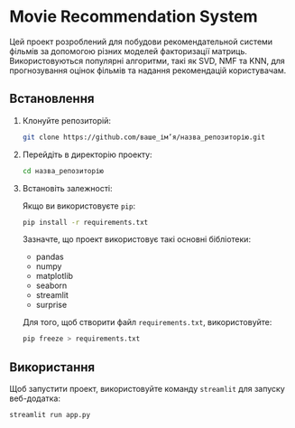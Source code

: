 # Movie Recommendation System

Цей проект розроблений для побудови рекомендательной системи фільмів за допомогою різних моделей факторизації матриць. Використовуються популярні алгоритми, такі як SVD, NMF та KNN, для прогнозування оцінок фільмів та надання рекомендацій користувачам.

## Встановлення

1. Клонуйте репозиторій:

    ```bash
    git clone https://github.com/ваше_ім’я/назва_репозиторію.git
    ```

2. Перейдіть в директорію проекту:

    ```bash
    cd назва_репозиторію
    ```

3. Встановіть залежності:

    Якщо ви використовуєте `pip`:

    ```bash
    pip install -r requirements.txt
    ```

    Зазначте, що проект використовує такі основні бібліотеки:
    - pandas
    - numpy
    - matplotlib
    - seaborn
    - streamlit
    - surprise

    Для того, щоб створити файл `requirements.txt`, використовуйте:

    ```bash
    pip freeze > requirements.txt
    ```

## Використання

Щоб запустити проект, використовуйте команду `streamlit` для запуску веб-додатка:

```bash
streamlit run app.py

